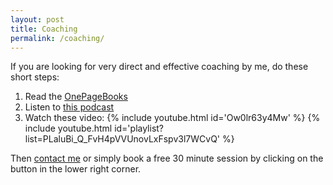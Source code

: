 ```yaml
---
layout: post
title: Coaching
permalink: /coaching/
---
```

If you are looking for very direct and effective coaching by me, do these short steps:

1. Read the [OnePageBooks](https://isene.org/onepagebooks/)
2. Listen to [this podcast](https://isene.org/2018/09/Podcast-EasilyHurt.html)
3. Watch these video: 
{% include youtube.html id='Ow0lr63y4Mw' %}
{% include youtube.html id='playlist?list=PLaluBi_Q_FvH4pVVUnovLxFspv3l7WCvQ' %}

Then [contact me](https://isene.org/about/) or simply book a free 30 minute
session by clicking on the button in the lower right corner.
